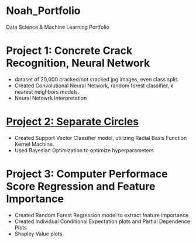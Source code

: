 # Noah_Portfolio
Data Science &amp; Machine Learning Portfolio

# Project 1: Concrete Crack Recognition, Neural Network
* dataset of 20,000 cracked/not cracked jpg images, even class split.
* Created Convolutional Neural Network, random forest classifier, k nearest neighbors models.
* Neural Netowrk Interpretation 

# [Project 2: Separate Circles](https://github.com/Noah-15g/Noah_Portfolio/blob/e8e6d42402d052dbea9a5375d03dfac2e9ea723f/Separate_Circles.ipynb)
* Created Support Vector Classifier model, utilizing Radial Basis Function Kernel Machine.
* Used Bayesian Optimization to optimize hyperparameters

# Project 3: Computer Performace Score Regression and Feature Importance
* Created Random Forest Regression model to extract feature importance 
* Created Individual Conditional Expectation plots and Partial Dependence Plots 
* Shapley Value plots
